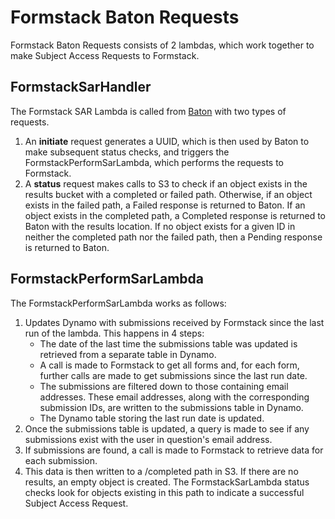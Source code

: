 # Formstack Baton Requests

Formstack Baton Requests consists of 2 lambdas, which work together to make Subject Access Requests to Formstack.

## FormstackSarHandler
The Formstack SAR Lambda is called from [Baton](https://github.com/guardian/baton) with two types of requests.
1. An **initiate** request generates a UUID, which is then used by Baton to make subsequent status checks, and triggers the FormstackPerformSarLambda, which performs the requests to Formstack.
2. A **status** request makes calls to S3 to check if an object exists in the results bucket with a completed or failed path. Otherwise, if an object exists in the failed path, a Failed response is returned to Baton. If an object exists in the completed path, a Completed response is returned to Baton with the results location. If no object exists for a given ID in neither the completed path nor the failed path, then a Pending response is returned to Baton.

## FormstackPerformSarLambda 
The FormstackPerformSarLambda works as follows:

1. Updates Dynamo with submissions received by Formstack since the last run of the lambda. This happens in 4 steps:
    - The date of the last time the submissions table was updated is retrieved from a separate table in Dynamo. 
    - A call is made to Formstack to get all forms and, for each form, further calls are made to get submissions since the last run date. 
    - The submissions are filtered down to those containing email addresses. These email addresses, along with the corresponding submission IDs, are written to the submissions table in Dynamo. 
    - The Dynamo table storing the last run date is updated. 
2. Once the submissions table is updated, a query is made to see if any submissions exist with the user in question's email address.
3. If submissions are found, a call is made to Formstack to retrieve data for each submission.
4. This data is then written to a /completed path in S3. If there are no results, an empty object is created. The FormstackSarLambda status checks look for objects existing in this path to indicate a successful Subject Access Request.